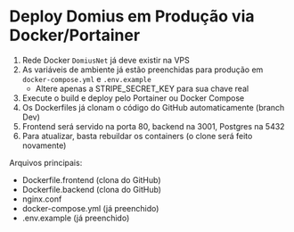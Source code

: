# Deploy Domius em Produção via Docker/Portainer

1. Rede Docker `DomiusNet` já deve existir na VPS
2. As variáveis de ambiente já estão preenchidas para produção em `docker-compose.yml` e `.env.example`
   - Altere apenas a STRIPE_SECRET_KEY para sua chave real
3. Execute o build e deploy pelo Portainer ou Docker Compose
4. Os Dockerfiles já clonam o código do GitHub automaticamente (branch Dev)
5. Frontend será servido na porta 80, backend na 3001, Postgres na 5432
6. Para atualizar, basta rebuildar os containers (o clone será feito novamente)

Arquivos principais:
- Dockerfile.frontend (clona do GitHub)
- Dockerfile.backend (clona do GitHub)
- nginx.conf
- docker-compose.yml (já preenchido)
- .env.example (já preenchido)
